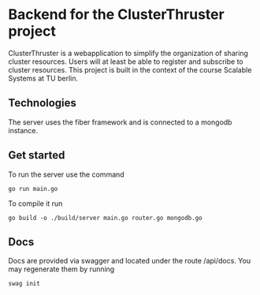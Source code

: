 # Backend for the ClusterThruster project

ClusterThruster is a webapplication to simplify the organization of sharing cluster resources.
Users will at least be able to register and subscribe to cluster resources.
This project is built in the context of the course Scalable Systems at TU berlin.

## Technologies

The server uses the fiber framework and is connected to a mongodb instance.

## Get started

To run the server use the command
```
go run main.go
```

To compile it  run
```
go build -o ./build/server main.go router.go mongodb.go
```

## Docs

Docs are provided via swagger and located under the route /api/docs.
You may regenerate them by running 
```
swag init
```